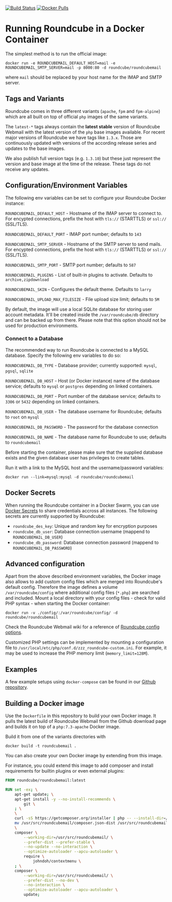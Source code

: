 
[![Build Status](https://travis-ci.org/roundcube/roundcubemail-docker.svg)](https://travis-ci.org/roundcube/roundcubemail-docker)
[![Docker Pulls](https://img.shields.io/docker/pulls/roundcube/roundcubemail.svg)](https://hub.docker.com/r/roundcube/roundcubemail/)

# Running Roundcube in a Docker Container

The simplest method is to run the official image:

```
docker run -e ROUNDCUBEMAIL_DEFAULT_HOST=mail -e ROUNDCUBEMAIL_SMTP_SERVER=mail -p 8000:80 -d roundcube/roundcubemail
```

where `mail` should be replaced by your host name for the IMAP and SMTP server.

## Tags and Variants

Roundcube comes in three different variants (`apache`, `fpm` and `fpm-alpine`) which are all built on top of official `php` images of the same variants.

The `latest-*` tags always contain the **latest stable** version of Roundcube Webmail with the latest version of the `php` base images available. For recent major versions of Roundcube we have tags like `1.3.x`. Those are continuously updated with versions of the according release series and updates to the base images.

We also publish full version tags (e.g. `1.3.10`) but these just represent the version and base image at the time of the release. These tags do not receive any updates.

## Configuration/Environment Variables

The following env variables can be set to configure your Roundcube Docker instance:

`ROUNDCUBEMAIL_DEFAULT_HOST` - Hostname of the IMAP server to connect to. For encypted connections, prefix the host with `tls://` (STARTTLS) or `ssl://` (SSL/TLS).

`ROUNDCUBEMAIL_DEFAULT_PORT` - IMAP port number; defaults to `143`

`ROUNDCUBEMAIL_SMTP_SERVER` - Hostname of the SMTP server to send mails. For encypted connections, prefix the host with `tls://` (STARTTLS) or `ssl://` (SSL/TLS).

`ROUNDCUBEMAIL_SMTP_PORT`  - SMTP port number; defaults to `587`

`ROUNDCUBEMAIL_PLUGINS` - List of built-in plugins to activate. Defaults to `archive,zipdownload`

`ROUNDCUBEMAIL_SKIN` - Configures the default theme. Defaults to `larry`

`ROUNDCUBEMAIL_UPLOAD_MAX_FILESIZE` - File upload size limit; defaults to `5M`

By default, the image will use a local SQLite database for storing user account metadata.
It'll be created inside the `/var/roundcube/db` directory and can be backed up from there. Please note that
this option should not be used for production environments.

### Connect to a Database

The recommended way to run Roundcube is connected to a MySQL database. Specify the following env variables to do so:

`ROUNDCUBEMAIL_DB_TYPE` - Database provider; currently supported: `mysql`, `pgsql`, `sqlite`

`ROUNDCUBEMAIL_DB_HOST` - Host (or Docker instance) name of the database service; defaults to `mysql` or `postgres` depending on linked containers.

`ROUNDCUBEMAIL_DB_PORT` - Port number of the database service; defaults to `3306` or `5432` depending on linked containers.

`ROUNDCUBEMAIL_DB_USER` - The database username for Roundcube; defaults to `root` on `mysql`

`ROUNDCUBEMAIL_DB_PASSWORD` - The password for the database connection

`ROUNDCUBEMAIL_DB_NAME` - The database name for Roundcube to use; defaults to `roundcubemail`

Before starting the container, please make sure that the supplied database exists and the given database user
has privileges to create tables.

Run it with a link to the MySQL host and the username/password variables:

```
docker run --link=mysql:mysql -d roundcube/roundcubemail
```

## Docker Secrets

When running the Roundcube container in a Docker Swarm, you can use [Docker Secrets](https://docs.docker.com/engine/swarm/secrets/)
to share credentials accross all instances. The following secrets are currently supported by Roundcube:

* `roundcube_des_key`: Unique and random key for encryption purposes
* `roundcube_db_user`: Database connection username (mappend to `ROUNDCUBEMAIL_DB_USER`)
* `roundcube_db_password`: Database connection password (mappend to `ROUNDCUBEMAIL_DB_PASSWORD`)

## Advanced configuration

Apart from the above described environment variables, the Docker image also allows to add custom config files
which are merged into Roundcube's default config. Therefore the image defines a volume `/var/roundcube/config`
where additional config files (`*.php`) are searched and included. Mount a local directory with your config
files - check for valid PHP syntax - when starting the Docker container:

```
docker run -v ./config/:/var/roundcube/config/ -d roundcube/roundcubemail
```

Check the Roundcube Webmail wiki for a reference of [Roundcube config options](https://github.com/roundcube/roundcubemail/wiki/Configuration).

Customized PHP settings can be implemented by mounting a configuration file to `/usr/local/etc/php/conf.d/zzz_roundcube-custom.ini`.
For example, it may be used to increase the PHP memory limit (`memory_limit=128M`).

## Examples

A few example setups using `docker-compose` can be found in our [Github repository](https://github.com/roundcube/roundcubemail-docker/tree/master/examples).

## Building a Docker image

Use the `Dockerfile` in this repository to build your own Docker image.
It pulls the latest build of Roundcube Webmail from the Github download page and builds it on top of a `php:7.3-apache` Docker image.

Build it from one of the variants directories with

```
docker build -t roundcubemail .
```

You can also create your own Docker image by extending from this image.

For instance, you could extend this image to add composer and install requirements for builtin plugins or even external plugins:
```Dockerfile
FROM roundcube/roundcubemail:latest

RUN set -ex; \
    apt-get update; \
    apt-get install -y --no-install-recommends \
        git \
    ; \
    \
    curl -sS https://getcomposer.org/installer | php -- --install-dir=/usr/bin --filename=composer; \
    mv /usr/src/roundcubemail/composer.json-dist /usr/src/roundcubemail/composer.json; \
    \
    composer \
        --working-dir=/usr/src/roundcubemail/ \
        --prefer-dist --prefer-stable \
        --no-update --no-interaction \
        --optimize-autoloader --apcu-autoloader \
        require \
            johndoh/contextmenu \
    ; \
    composer \
        --working-dir=/usr/src/roundcubemail/ \
        --prefer-dist --no-dev \
        --no-interaction \
        --optimize-autoloader --apcu-autoloader \
        update;

```
